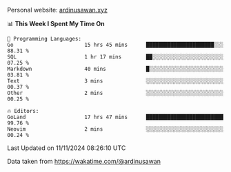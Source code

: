 Personal website: [ardinusawan.xyz](https://ardinusawan.xyz)

<!--START_SECTION:waka-->
📊 **This Week I Spent My Time On** 

```text
💬 Programming Languages: 
Go                       15 hrs 45 mins      ██████████████████████░░░   88.31 % 
SQL                      1 hr 17 mins        ██░░░░░░░░░░░░░░░░░░░░░░░   07.25 % 
Markdown                 40 mins             █░░░░░░░░░░░░░░░░░░░░░░░░   03.81 % 
Text                     3 mins              ░░░░░░░░░░░░░░░░░░░░░░░░░   00.37 % 
Other                    2 mins              ░░░░░░░░░░░░░░░░░░░░░░░░░   00.25 % 

🔥 Editors: 
GoLand                   17 hrs 47 mins      █████████████████████████   99.76 % 
Neovim                   2 mins              ░░░░░░░░░░░░░░░░░░░░░░░░░   00.24 % 
```


 Last Updated on 11/11/2024 08:26:10 UTC
<!--END_SECTION:waka-->
Data taken from https://wakatime.com/@ardinusawan
